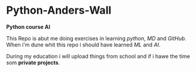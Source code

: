 # Python-Anders-Wall
**Python course AI**

This Repo is abut me doing exercises in learning *python*, *MD* and *GitHub*. 
When i'm dune whit this repo i should have learned *ML* and *AI*. 

During my education i will upload things from school and if i hawe the time som **private projects**.

